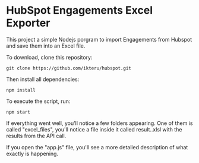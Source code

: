 # HubSpot Engagements Excel Exporter

This project a simple Nodejs porgram to import Engagements from Hubspot and save them into an Excel file.

To download, clone this repository: 

```
git clone https://github.com/ikteru/hubspot.git
```
Then install all dependencies: 

```
npm install
```

To execute the script, run: 
```
npm start
```
If everything went well, you'll notice a few folders appearing. One of them is called "excel_files", you'll notice a file inside it called result.<timestamp>.xlsl with the results from the API call.

If you open the "app.js" file, you'll see a more detailed description of what exactly is happening.
